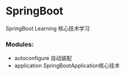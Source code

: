 # SpringBoot
SpringBoot Learning 核心技术学习 
### Modules:
- autoconfigure  自动装配
- application    SpringBootApplication核心技术